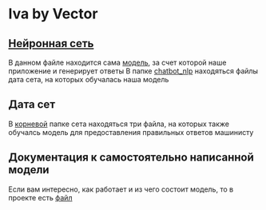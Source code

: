 # Iva by Vector
## [Нейронная сеть](./model)
В данном файле находится сама [модель](./model/model_2.h5), за счет которой наше приложение и генерирует ответы
В папке [chatbot_nlp](./model/chatbot_nlp/data) находяться файлы дата сета, на которых обучалась наша модель
## Дата сет
В [корневой](./dataExample_cifra) папке сета находяться три файла, на которых также обучалсь модель для предоставления правильных ответов машинисту
## Документация к самостоятельно написанной модели
Если вам интересно, как работает и из чего состоит модель, то в проекте есть [файл](./main.ipynb)







